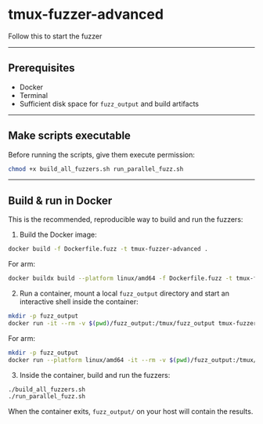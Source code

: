 # tmux-fuzzer-advanced

Follow this to start the fuzzer

---

## Prerequisites

* Docker
* Terminal
* Sufficient disk space for `fuzz_output` and build artifacts

---

## Make scripts executable

Before running the scripts, give them execute permission:

```sh
chmod +x build_all_fuzzers.sh run_parallel_fuzz.sh
```

---

## Build & run in Docker

This is the recommended, reproducible way to build and run the fuzzers:

1. Build the Docker image:

```sh
docker build -f Dockerfile.fuzz -t tmux-fuzzer-advanced .
```

For arm:
```sh
docker buildx build --platform linux/amd64 -f Dockerfile.fuzz -t tmux-fuzzer-advanced .
```

2. Run a container, mount a local `fuzz_output` directory and start an interactive shell inside the container:

```sh
mkdir -p fuzz_output
docker run -it --rm -v $(pwd)/fuzz_output:/tmux/fuzz_output tmux-fuzzer-advanced /bin/bash
```

For arm:
```sh
mkdir -p fuzz_output
docker run --platform linux/amd64 -it --rm -v $(pwd)/fuzz_output:/tmux/fuzz_output tmux-fuzzer-advanced /bin/bash
```


3. Inside the container, build and run the fuzzers:

```sh
./build_all_fuzzers.sh
./run_parallel_fuzz.sh
```

When the container exits, `fuzz_output/` on your host will contain the results.
